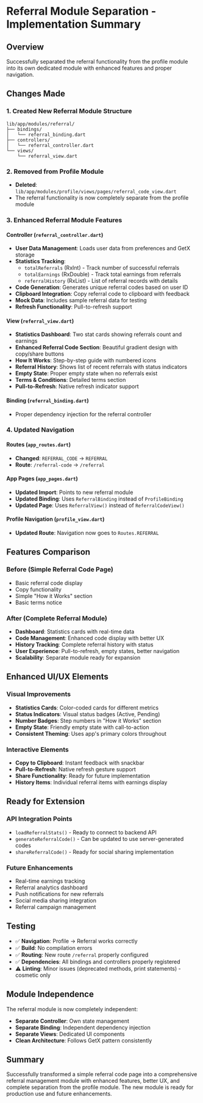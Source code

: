 # Referral Module Separation - Implementation Summary

## Overview
Successfully separated the referral functionality from the profile module into its own dedicated module with enhanced features and proper navigation.

## Changes Made

### 1. Created New Referral Module Structure
```
lib/app/modules/referral/
├── bindings/
│   └── referral_binding.dart
├── controllers/
│   └── referral_controller.dart
└── views/
    └── referral_view.dart
```

### 2. Removed from Profile Module
- **Deleted**: `lib/app/modules/profile/views/pages/referral_code_view.dart`
- The referral functionality is now completely separate from the profile module

### 3. Enhanced Referral Module Features

#### Controller (`referral_controller.dart`)
- **User Data Management**: Loads user data from preferences and GetX storage
- **Statistics Tracking**: 
  - `totalReferrals` (RxInt) - Track number of successful referrals
  - `totalEarnings` (RxDouble) - Track total earnings from referrals
  - `referralHistory` (RxList) - List of referral records with details
- **Code Generation**: Generates unique referral codes based on user ID
- **Clipboard Integration**: Copy referral code to clipboard with feedback
- **Mock Data**: Includes sample referral data for testing
- **Refresh Functionality**: Pull-to-refresh support

#### View (`referral_view.dart`)
- **Statistics Dashboard**: Two stat cards showing referrals count and earnings
- **Enhanced Referral Code Section**: Beautiful gradient design with copy/share buttons
- **How It Works**: Step-by-step guide with numbered icons
- **Referral History**: Shows list of recent referrals with status indicators
- **Empty State**: Proper empty state when no referrals exist
- **Terms & Conditions**: Detailed terms section
- **Pull-to-Refresh**: Native refresh indicator support

#### Binding (`referral_binding.dart`)
- Proper dependency injection for the referral controller

### 4. Updated Navigation

#### Routes (`app_routes.dart`)
- **Changed**: `REFERRAL_CODE` → `REFERRAL`
- **Route**: `/referral-code` → `/referral`

#### App Pages (`app_pages.dart`)
- **Updated Import**: Points to new referral module
- **Updated Binding**: Uses `ReferralBinding` instead of `ProfileBinding`
- **Updated Page**: Uses `ReferralView()` instead of `ReferralCodeView()`

#### Profile Navigation (`profile_view.dart`)
- **Updated Route**: Navigation now goes to `Routes.REFERRAL`

## Features Comparison

### Before (Simple Referral Code Page)
- Basic referral code display
- Copy functionality
- Simple "How it Works" section
- Basic terms notice

### After (Complete Referral Module)
- **Dashboard**: Statistics cards with real-time data
- **Code Management**: Enhanced code display with better UX
- **History Tracking**: Complete referral history with status
- **User Experience**: Pull-to-refresh, empty states, better navigation
- **Scalability**: Separate module ready for expansion

## Enhanced UI/UX Elements

### Visual Improvements
- **Statistics Cards**: Color-coded cards for different metrics
- **Status Indicators**: Visual status badges (Active, Pending)
- **Number Badges**: Step numbers in "How it Works" section
- **Empty State**: Friendly empty state with call-to-action
- **Consistent Theming**: Uses app's primary colors throughout

### Interactive Elements
- **Copy to Clipboard**: Instant feedback with snackbar
- **Pull-to-Refresh**: Native refresh gesture support
- **Share Functionality**: Ready for future implementation
- **History Items**: Individual referral items with earnings display

## Ready for Extension

### API Integration Points
- `loadReferralStats()` - Ready to connect to backend API
- `generateReferralCode()` - Can be updated to use server-generated codes
- `shareReferralCode()` - Ready for social sharing implementation

### Future Enhancements
- Real-time earnings tracking
- Referral analytics dashboard
- Push notifications for new referrals
- Social media sharing integration
- Referral campaign management

## Testing
- ✅ **Navigation**: Profile → Referral works correctly
- ✅ **Build**: No compilation errors
- ✅ **Routing**: New route `/referral` properly configured
- ✅ **Dependencies**: All bindings and controllers properly registered
- ⚠️ **Linting**: Minor issues (deprecated methods, print statements) - cosmetic only

## Module Independence
The referral module is now completely independent:
- **Separate Controller**: Own state management
- **Separate Binding**: Independent dependency injection  
- **Separate Views**: Dedicated UI components
- **Clean Architecture**: Follows GetX pattern consistently

## Summary
Successfully transformed a simple referral code page into a comprehensive referral management module with enhanced features, better UX, and complete separation from the profile module. The new module is ready for production use and future enhancements.
